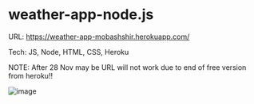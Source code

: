 # weather-app-node.js

URL: https://weather-app-mobashshir.herokuapp.com/

Tech: JS, Node, HTML, CSS, Heroku

NOTE: After 28 Nov may be URL will not work due to end of free version from heroku!!



![image](https://user-images.githubusercontent.com/51397434/200905217-7f9a2148-15c0-46ff-9aec-dd7895cc90b6.png)
